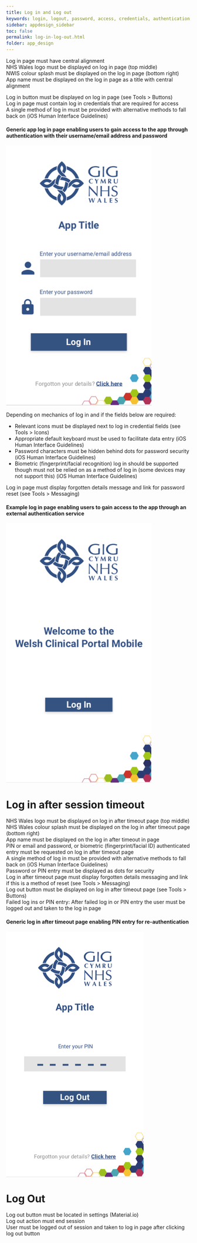 ```yaml
---
title: Log in and Log out
keywords: login, logout, password, access, credentials, authentication, pin, timeout
sidebar: appdesign_sidebar
toc: false
permalink: log-in-log-out.html
folder: app_design 
---
```


Log in page must have central alignment  
NHS Wales logo must be displayed on log in page (top middle)  
NWIS colour splash must be displayed on the log in page (bottom right)  
App name must be displayed on the log in page as a title with central alignment  

Log in button must be displayed on log in page (see Tools > Buttons)  
Log in page must contain log in credentials that are required for access  
A single method of log in must be provided with alternative methods to fall back on (iOS Human Interface Guidelines)  

#### Generic app log in page enabling users to gain access to the app through authentication with their username/email address and password

<img class="img-responsive img-thumbnail" src="/images/examples/design-standards-access-login-app-name.png">

Depending on mechanics of log in and if the fields below are required:  
* Relevant icons must be displayed next to log in credential fields (see Tools > Icons)
* Appropriate default keyboard must be used to facilitate data entry (iOS Human Interface Guidelines)
* Password characters must be hidden behind dots for password security (iOS Human Interface Guidelines)
* Biometric (fingerprint/facial recognition) log in should be supported though must not be relied on as a method of log in (some devices may not support this) (iOS Human Interface Guidelines)

Log in page must display forgotten details message and link for password reset (see Tools > Messaging)

#### Example log in page enabling users to gain access to the app through an external authentication service

<img class="img-responsive img-thumbnail" src="/images/examples/design-standards-access-login-forgotten.png">

# Log in after session timeout
NHS Wales logo must be displayed on log in after timeout page (top middle)  
NHS Wales colour splash must be displayed on the log in after timeout page (bottom right)  
App name must be displayed on the log in after timeout in page  
PIN or email and password, or biometric (fingerprint/facial ID) authenticated entry must be requested on log in after timeout page  
A single method of log in must be provided with alternative methods to fall back on (iOS Human Interface Guidelines)  
Password or PIN entry must be displayed as dots for security  
Log in after timeout page must display forgotten details messaging and link if this is a method of reset (see Tools > Messaging)  
Log out button must be displayed on log in after timeout page (see Tools > Buttons)  
Failed log ins or PIN entry: After failed log in or PIN entry the user must be logged out and taken to the log in page

#### Generic log in after timeout page enabling PIN entry for re-authentication  

<img class="img-responsive img-thumbnail" src="/images/examples/design-standards-access-login-pinexample.png">


# Log Out
Log out button must be located in settings (Material.io)  
Log out action must end session  
User must be logged out of session and taken to log in page after clicking log out button  


